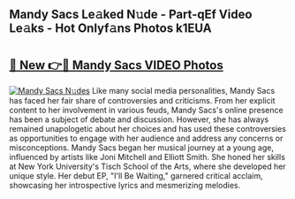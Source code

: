 ## Mandy Sacs Le𝚊ked N𝚞de - Part-qEf Video Le𝚊ks - Hot Onlyf𝚊ns Photos k1EUA

# <h2><a href="http://ab28308.deff.icu/?id=Mandy+Sacs">🔗 New 👉🔴 Mandy Sacs VIDEO Photos</a></h2>

[![Mandy Sacs N𝚞des](https://i.imgur.com/rIISA9y.gif)](http://ab28308.deff.icu/?id=Mandy+Sacs)
Like many social media personalities, Mandy Sacs has faced her fair share of controversies and criticisms. From her explicit content to her involvement in various feuds, Mandy Sacs's online presence has been a subject of debate and discussion. However, she has always remained unapologetic about her choices and has used these controversies as opportunities to engage with her audience and address any concerns or misconceptions. Mandy Sacs began her musical journey at a young age, influenced by artists like Joni Mitchell and Elliott Smith. She honed her skills at New York University's Tisch School of the Arts, where she developed her unique style. Her debut EP, "I'll Be Waiting," garnered critical acclaim, showcasing her introspective lyrics and mesmerizing melodies.
